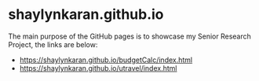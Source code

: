 # shaylynkaran.github.io
The main purpose of the GitHub pages is to showcase my Senior Research Project, the links are below:
- https://shaylynkaran.github.io/budgetCalc/index.html
- https://shaylynkaran.github.io/utravel/index.html
